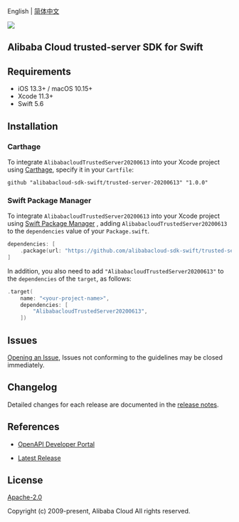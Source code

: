 English | [简体中文](README-CN.md)

![](https://aliyunsdk-pages.alicdn.com/icons/AlibabaCloud.svg)

## Alibaba Cloud trusted-server SDK for Swift

## Requirements

- iOS 13.3+ / macOS 10.15+
- Xcode 11.3+
- Swift 5.6

## Installation

### Carthage

To integrate `AlibabacloudTrustedServer20200613` into your Xcode project using [Carthage](https://github.com/Carthage/Carthage), specify it in your `Cartfile`:

```ogdl
github "alibabacloud-sdk-swift/trusted-server-20200613" "1.0.0"
```

### Swift Package Manager

To integrate `AlibabacloudTrustedServer20200613` into your Xcode project using [Swift Package Manager](https://swift.org/package-manager/) , adding `AlibabacloudTrustedServer20200613` to the `dependencies` value of your `Package.swift`.

```swift
dependencies: [
    .package(url: "https://github.com/alibabacloud-sdk-swift/trusted-server-20200613.git", from: "1.0.0")
]
```

In addition, you also need to add `"AlibabacloudTrustedServer20200613"` to the `dependencies` of the `target`, as follows:

```swift
.target(
    name: "<your-project-name>",
    dependencies: [
        "AlibabacloudTrustedServer20200613",
    ])
```

## Issues

[Opening an Issue](https://github.com/alibabacloud-sdk-swift/trusted-server-20200613/issues/new), Issues not conforming to the guidelines may be closed immediately.

## Changelog

Detailed changes for each release are documented in the [release notes](./ChangeLog.txt).

## References

* [OpenAPI Developer Portal](https://next.api.alibabacloud.com/home)
- [Latest Release](https://github.com/alibabacloud-sdk-swift/trusted-server-20200613)

## License

[Apache-2.0](http://www.apache.org/licenses/LICENSE-2.0)

Copyright (c) 2009-present, Alibaba Cloud All rights reserved.
